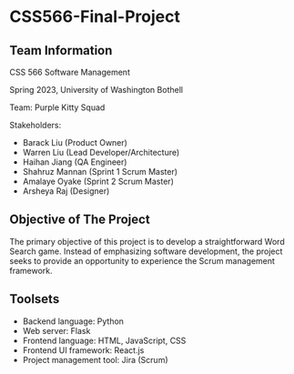 # CSS566-Final-Project

## Team Information
CSS 566 Software Management

Spring 2023, University of Washington Bothell

Team: Purple Kitty Squad

Stakeholders:

- Barack Liu (Product Owner)
- Warren Liu (Lead Developer/Architecture)
- Haihan Jiang (QA Engineer)
- Shahruz Mannan (Sprint 1 Scrum Master)
- Amalaye Oyake (Sprint 2 Scrum Master)
- Arsheya Raj (Designer)

## Objective of The Project
The primary objective of this project is to develop a straightforward Word Search game. Instead of emphasizing software development, the project seeks to provide an opportunity to experience the Scrum management framework.

## Toolsets
- Backend language: Python
- Web server: Flask
- Frontend language: HTML, JavaScript, CSS
- Frontend UI framework: React.js
- Project management tool: Jira (Scrum)

